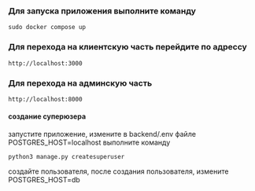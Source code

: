 ### Для запуска приложения выполните команду

```
sudo docker compose up
```

### Для перехода на клиентскую часть перейдите по адрессу
```
http://localhost:3000
``` 
### Для перехода на админскую часть 

```
http://localhost:8000
```

#### создание суперюзера

запустите приложение, измените в backend/.env файле POSTGRES_HOST=localhost
выполните команду 
```
python3 manage.py createsuperuser
```
создайте пользователя, после создания пользователя, измените POSTGRES_HOST=db

